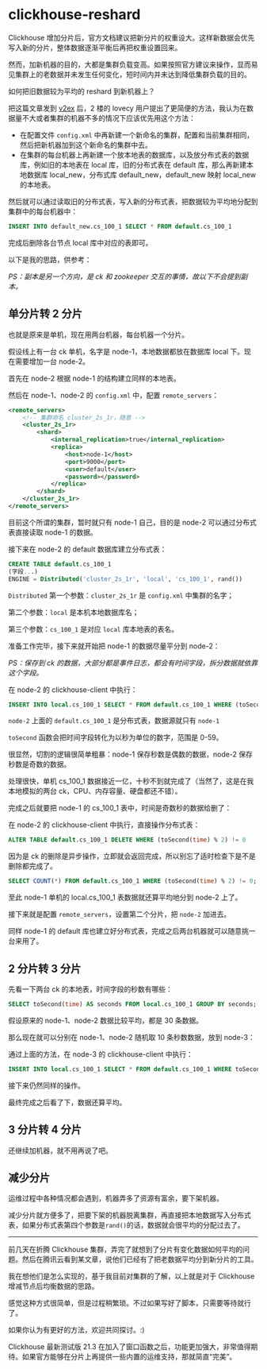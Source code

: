 # clickhouse-reshard
Clickhouse 增加分片后，官方文档建议把新分片的权重设大。这样新数据会优先写入新的分片，整体数据逐渐平衡后再把权重设置回来。

然而，加新机器的目的，大都是集群负载变高。如果按照官方建议来操作，显而易见集群上的老数据并未发生任何变化，短时间内并未达到降低集群负载的目的。

如何把旧数据较为平均的 reshard 到新机器上？

把这篇文章发到 [v2ex](https://www.v2ex.com/t/760816) 后，2 楼的 lovecy 用户提出了更简便的方法，我认为在数据量不大或者集群的机器不多的情况下应该优先用这个方法：

- 在配置文件 `config.xml` 中再新建一个新命名的集群，配置和当前集群相同，然后把新机器加到这个新命名的集群中去。
- 在集群的每台机器上再新建一个放本地表的数据库，以及放分布式表的数据库，例如旧的本地表在 local 库，旧的分布式表在 default 库，那么再新建本地数据库 local_new，分布式库 default_new，default_new 映射 local_new 的本地表。

然后就可以通过读取旧的分布式表，写入新的分布式表，把数据较为平均地分配到集群中的每台机器中：
```SQL
INSERT INTO default_new.cs_100_1 SELECT * FROM default.cs_100_1
```
完成后删除各台节点 local 库中对应的表即可。


以下是我的思路，供参考：

*PS：副本是另一个方向，是 ck 和 zookeeper 交互的事情，故以下不会提到副本。*

单分片转 2 分片
----------
也就是原来是单机，现在用两台机器，每台机器一个分片。

假设线上有一台 ck 单机，名字是 node-1，本地数据都放在数据库 local 下。现在需要增加一台 node-2。

首先在 node-2 根据 node-1 的结构建立同样的本地表。

然后在 node-1、node-2 的 `config.xml` 中，配置 `remote_servers`：
```xml
<remote_servers>
    <!-- 集群命名 cluster_2s_1r，随意 -->
    <cluster_2s_1r>
        <shard>
            <internal_replication>true</internal_replication>
            <replica>
                <host>node-1</host>
                <port>9000</port>
                <user>default</user>
                <password></password>
            </replica>
        </shard>
    </cluster_2s_1r>
</remote_servers>
```
目前这个所谓的集群，暂时就只有 node-1 自己，目的是 node-2 可以通过分布式表直接读取 node-1 的数据。

接下来在 node-2 的 default 数据库建立分布式表：
```SQL
CREATE TABLE default.cs_100_1
(字段...)
ENGINE = Distributed('cluster_2s_1r', 'local', 'cs_100_1', rand())
```
`Distributed` 第一个参数：`cluster_2s_1r` 是 `config.xml` 中集群的名字；

第二个参数：`local` 是本机本地数据库名；

第三个参数：`cs_100_1` 是对应 `local` 库本地表的表名。

准备工作完毕，接下来就开始把 node-1 的数据尽量平分到 node-2：

*PS：保存到 ck 的数据，大部分都是事件日志，都会有时间字段，拆分数据就依靠这个字段。*

在 node-2 的 clickhouse-client 中执行：
```SQL
INSERT INTO local.cs_100_1 SELECT * FROM default.cs_100_1 WHERE (toSecond(time) % 2) != 0
```
`node-2` 上面的 `default.cs_100_1` 是分布式表，数据源就只有 `node-1`

`toSecond` 函数会把时间字段转化为以秒为单位的数字，范围是 0-59。

很显然，切割的逻辑很简单粗暴：node-1 保存秒数是偶数的数据，node-2 保存秒数是奇数的数据。

处理很快，单机 cs_100_1 数据接近一亿，十秒不到就完成了（当然了，这是在我本地模拟的两台 ck，CPU、内存容量、硬盘都还不错）。

完成之后就要把 node-1 的 cs_100_1 表中，时间是奇数秒的数据给删了：

在 node-2 的 clickhouse-client 中执行，直接操作分布式表：
```SQL
ALTER TABLE default.cs_100_1 DELETE WHERE (toSecond(time) % 2) != 0
```
因为是 ck 的删除是异步操作，立即就会返回完成，所以别忘了适时检查下是不是删除都完成了。
```SQL
SELECT COUNT(*) FROM default.cs_100_1 WHERE (toSecond(time) % 2) != 0;
```

至此 node-1 单机的 local.cs_100_1 表数据就还算平均地分到 node-2 上了。

接下来就是配置 `remote_servers`，设置第二个分片，把 `node-2` 加进去。

同样 node-1 的 default 库也建立好分布式表，完成之后两台机器就可以随意挑一台来用了。


2 分片转 3 分片
----------
先看一下两台 ck 的本地表，时间字段的秒数有哪些：
```SQL
SELECT toSecond(time) AS seconds FROM local.cs_100_1 GROUP BY seconds;
```
假设原来的 node-1、node-2 数据比较平均，都是 30 条数据。

那么现在就可以分别在 node-1、node-2 随机取 10 条秒数数据，放到 node-3：

通过上面的方法，在 node-3 的 clickhouse-client 中执行：
```SQL
INSERT INTO local.cs_100_1 SELECT * FROM default.cs_100_1 WHERE toSecond(time) IN (35,27,3,55,43,21,45,47,59,31,16,0,14,18,42,30,6,36,54,20)
```
接下来仍然同样的操作。

最终完成之后看了下，数据还算平均。


3 分片转 4 分片
----------
还继续加机器，就不用再说了吧。



减少分片
----------
运维过程中各种情况都会遇到，机器弄多了资源有富余，要下架机器。

减少分片就方便多了，把要下架的机器脱离集群，再直接把本地数据写入分布式表，如果分布式表第四个参数是`rand()`的话，数据就会很平均的分配过去了。



----------
前几天在折腾 Clickhouse 集群，弄完了就想到了分片有变化数据如何平均的问题。然后在腾讯云看到某文章，说他们已经有了把老数据平均分到新分片的工具。

我在想他们是怎么实现的，基于我目前对集群的了解，以上就是对于 Clickhouse 增减节点后均衡数据的思路。

感觉这种方式很简单，但是过程稍繁琐。不过如果写好了脚本，只需要等待就行了。

如果你认为有更好的方法，欢迎共同探讨。:)

Clickhouse 最新测试版 21.3 在加入了窗口函数之后，功能更加强大，非常值得期待。如果官方能够在分片上再提供一些内置的运维支持，那就简直“完美”。



